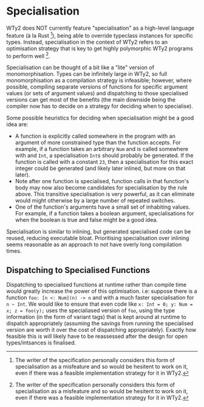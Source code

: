 # Specialisation

WTy2 does NOT currently feature "specialisation" as a high-level language feature (à la Rust [^note]), being able to override typeclass instances for specific types. Instead, specialisation in the context of WTy2 refers to an optimisation strategy that is key to get highly polymorphic WTy2 programs to perform well [^note].

Specialisation can be thought of a bit like a "lite" version of monomorphisation. Types can be infinitely large in WTy2, so full monomorphisation as a compilation strategy is infeasible; however, where possible, compiling separate versions of functions for specific argument values (or sets of argument values) and dispatching to those specialised versions can get most of the benefits (the main downside being the compiler now has to decide on a strategy for deciding when to specialise).

Some possible heuristics for deciding when specialisation might be a good idea are:

- A function is explicitly called somewhere in the program with an argument of more constrained type than the function accepts. For example, if a function takes an arbitrary `Num` and is called somewhere with and `Int`, a specialisation `Int`s should probably be generated. If the function is called with a constant `23`, then a specialisation for this exact integer could be generated (and likely later inlined, but more on that later).
- Note after one function is specialised, function calls in that function's body may now also become candidates for specialisation by the rule above. This transitive specialisation is very powerful, as it can eliminate would might otherwise by a large number of repeated switches.
- One of the function's arguments have a small set of inhabiting values. For example, if a function takes a boolean argument, specialisations for when the boolean is true and false might be a good idea.

Specialisation is similar to inlining, but generated specialised code can be reused, reducing executable bloat. Prioritising specialisation over inlining seems reasonable as an approach to not have overly long compilation times.

## Dispatching to Specialised Functions

Dispatching to specialised functions at runtime rather than compile time would greatly increase the power of this optimisation. i.e: suppose there is a function `foo: [n <: Num](n) -> n` and with a much faster specialisation for `n ~ Int`. We would like to ensure that even code like `x: Int = 0; y: Num = x; z = foo(y);` uses the specialiased version of `foo`, using the type information (in the form of variant tags) that is kept around at runtime to dispatch appropriately (assuming the savings from running the specialised version are worth it over the cost of dispatching appropriately). Exactly how feasible this is will likely have to be reassessed after the design for open types/intsances is finalised.

[^note]: The writer of the specification personally considers this form of specialisation as a misfeature and so would be hesitent to work on it, even if there was a feasible implementation strategy for it in WTy2.
[^note]: À la Haskell - https://wiki.haskell.org/Inlining_and_Specialisation#What_is_specialisation.3F
